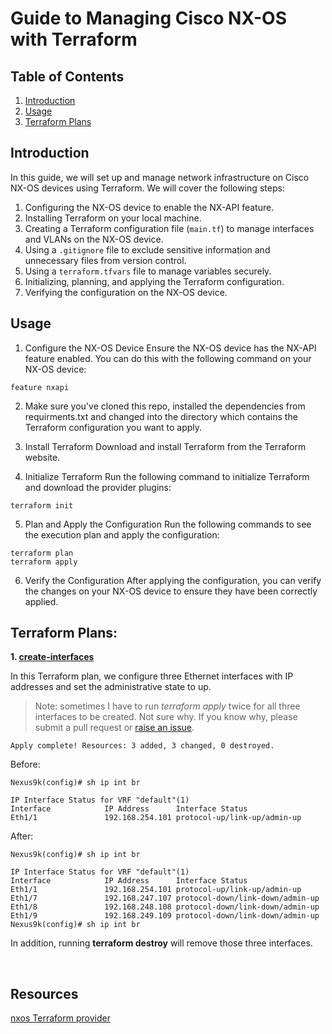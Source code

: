 # Guide to Managing Cisco NX-OS with Terraform

## Table of Contents

1. [Introduction](#introduction)
2. [Usage](#usage)
3. [Terraform Plans](#terraform-plans)

## Introduction

In this guide, we will set up and manage network infrastructure on Cisco NX-OS devices using Terraform. We will cover the following steps:

1. Configuring the NX-OS device to enable the NX-API feature.
2. Installing Terraform on your local machine.
3. Creating a Terraform configuration file (`main.tf`) to manage interfaces and VLANs on the NX-OS device.
4. Using a `.gitignore` file to exclude sensitive information and unnecessary files from version control.
5. Using a `terraform.tfvars` file to manage variables securely.
6. Initializing, planning, and applying the Terraform configuration.
7. Verifying the configuration on the NX-OS device.


## Usage

1. Configure the NX-OS Device
Ensure the NX-OS device has the NX-API feature enabled. You can do this with the following command on your NX-OS device:

```
feature nxapi
```

2. Make sure you've cloned this repo, installed the dependencies from requirments.txt and changed into the directory which contains the Terraform configuration you want to apply.


3. Install Terraform
Download and install Terraform from the Terraform website.


4. Initialize Terraform
Run the following command to initialize Terraform and download the provider plugins:

```
terraform init
```

5. Plan and Apply the Configuration
Run the following commands to see the execution plan and apply the configuration:

```
terraform plan
terraform apply
```

6. Verify the Configuration
After applying the configuration, you can verify the changes on your NX-OS device to ensure they have been correctly applied.


## Terraform Plans: 

**1. [create-interfaces](https://github.com/xanderstevenson/data-center-development/tree/main/nx-os/terraform_nx-os/create-interfaces)**

In this Terraform plan, we configure three Ethernet interfaces with IP addresses and set the administrative state to up.

> Note: sometimes I have to run *terraform apply* twice for all three interfaces to be created. Not sure why. If you know why, please submit a pull request or [raise an issue](https://github.com/xanderstevenson/data-center-development/issues/new).

```
Apply complete! Resources: 3 added, 3 changed, 0 destroyed.
```

Before:

```
Nexus9k(config)# sh ip int br

IP Interface Status for VRF "default"(1)
Interface            IP Address      Interface Status
Eth1/1               192.168.254.101 protocol-up/link-up/admin-up
```


After:

```
Nexus9k(config)# sh ip int br

IP Interface Status for VRF "default"(1)
Interface            IP Address      Interface Status
Eth1/1               192.168.254.101 protocol-up/link-up/admin-up       
Eth1/7               192.168.247.107 protocol-down/link-down/admin-up   
Eth1/8               192.168.248.108 protocol-down/link-down/admin-up   
Eth1/9               192.168.249.109 protocol-down/link-down/admin-up   
Nexus9k(config)# sh ip int br
```

In addition, running **terraform destroy** will remove those three interfaces.


<br>

## Resources

[nxos Terraform provider](https://registry.terraform.io/providers/CiscoDevNet/nxos/latest)

